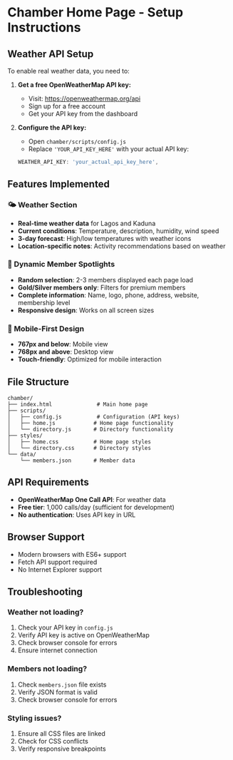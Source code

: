 # Chamber Home Page - Setup Instructions

## Weather API Setup

To enable real weather data, you need to:

1. **Get a free OpenWeatherMap API key:**

   - Visit: https://openweathermap.org/api
   - Sign up for a free account
   - Get your API key from the dashboard

2. **Configure the API key:**
   - Open `chamber/scripts/config.js`
   - Replace `'YOUR_API_KEY_HERE'` with your actual API key:
   ```javascript
   WEATHER_API_KEY: 'your_actual_api_key_here',
   ```

## Features Implemented

### 🌤️ Weather Section

- **Real-time weather data** for Lagos and Kaduna
- **Current conditions**: Temperature, description, humidity, wind speed
- **3-day forecast**: High/low temperatures with weather icons
- **Location-specific notes**: Activity recommendations based on weather

### 🏢 Dynamic Member Spotlights

- **Random selection**: 2-3 members displayed each page load
- **Gold/Silver members only**: Filters for premium members
- **Complete information**: Name, logo, phone, address, website, membership level
- **Responsive design**: Works on all screen sizes

### 📱 Mobile-First Design

- **767px and below**: Mobile view
- **768px and above**: Desktop view
- **Touch-friendly**: Optimized for mobile interaction

## File Structure

```
chamber/
├── index.html              # Main home page
├── scripts/
│   ├── config.js           # Configuration (API keys)
│   ├── home.js            # Home page functionality
│   └── directory.js       # Directory functionality
├── styles/
│   ├── home.css           # Home page styles
│   └── directory.css      # Directory styles
└── data/
    └── members.json       # Member data
```

## API Requirements

- **OpenWeatherMap One Call API**: For weather data
- **Free tier**: 1,000 calls/day (sufficient for development)
- **No authentication**: Uses API key in URL

## Browser Support

- Modern browsers with ES6+ support
- Fetch API support required
- No Internet Explorer support

## Troubleshooting

### Weather not loading?

1. Check your API key in `config.js`
2. Verify API key is active on OpenWeatherMap
3. Check browser console for errors
4. Ensure internet connection

### Members not loading?

1. Check `members.json` file exists
2. Verify JSON format is valid
3. Check browser console for errors

### Styling issues?

1. Ensure all CSS files are linked
2. Check for CSS conflicts
3. Verify responsive breakpoints
